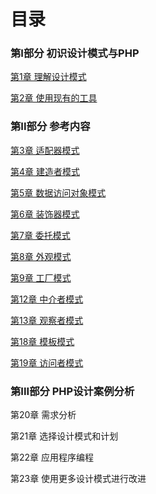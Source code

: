 # 目录

### 第I部分 初识设计模式与PHP

[第1章 理解设计模式](#docs/pdp_01)

[第2章 使用现有的工具](#docs/pdp_02)


### 第II部分 参考内容

[第3章 适配器模式](#docs/pdp_03)

[第4章 建造者模式](#docs/pdp_04)

[第5章 数据访问对象模式](#docs/pdp_05)

[第6章 装饰器模式](#docs/pdp_06)

[第7章 委托模式](#docs/pdp_07)

[第8章 外观模式](#docs/pdp_08)

[第9章 工厂模式](#docs/pdp_09)

[第12章 中介者模式](#docs/pdp_12)

[第13章 观察者模式](#docs/pdp_13)

[第18章 模板模式](#docs/pdp_18)

[第19章 访问者模式](#docs/pdp_19)


### 第III部分 PHP设计案例分析

第20章 需求分析

第21章 选择设计模式和计划

第22章 应用程序编程

第23章 使用更多设计模式进行改进

